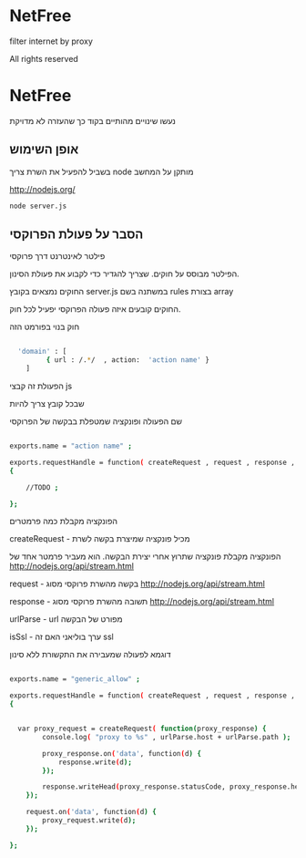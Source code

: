 NetFree
=========

filter internet by proxy 

All rights reserved

NetFree
=========

נעשו שינויים מהותיים בקוד כך שהעזרה לא מדויקת

## אופן השימוש

בשביל להפעיל את השרת צריך node מותקן על המחשב

http://nodejs.org/

```sh
node server.js
```

## הסבר על פעולת הפרוקסי

פילטר לאינטרנט דרך פרוקסי

הפילטר מבוסס על חוקים. שצריך להגדיר כדי לקבוע את פעולת הסינון.

החוקים נמצאים בקובץ server.js במשתנה בשם rules בצורת array 

החוקים קובעים איזה פעולה הפרוקסי יפעיל לכל חוק.

חוק בנוי בפורמט הזה

```sh

  'domain' : [
		 { url : /.*/  , action:  'action name' }
	]

```

הפעולת זה קבצי js 

שבכל קובץ צריך להיות 

שם הפעולה
ופונקציה שמטפלת בבקשה של הפרוקסי


```sh

exports.name = "action name" ;

exports.requestHandle = function( createRequest , request , response , urlParse,  isSsl )
{

    //TODO ;  

};

```


הפונקציה מקבלת כמה פרמטרים

createRequest - מכיל פונקציה שמיצרת בקשה לשרת 

הפונקציה מקבלת פונקציה שתרוץ אחרי יצירת הבקשה.
הוא מעביר פרמטר אחד של http://nodejs.org/api/stream.html

request - בקשה מהשרת פרוקסי מסוג http://nodejs.org/api/stream.html

response - תשובה מהשרת פרוקסי מסוג http://nodejs.org/api/stream.html

urlParse - url מפורט של הבקשה

isSsl - ערך בוליאני האם זה ssl 


דוגמא לפעולה שמעבירה את התקשורת ללא סינון

```sh

exports.name = "generic_allow" ;

exports.requestHandle = function( createRequest , request , response , urlParse,  isSsl )
{


  var proxy_request = createRequest( function(proxy_response) {
		console.log( "proxy to %s" , urlParse.host + urlParse.path );

		proxy_response.on('data', function(d) {
			response.write(d);
		});

		response.writeHead(proxy_response.statusCode, proxy_response.headers);
	});

	request.on('data', function(d) {
		proxy_request.write(d);
	});

};

```



